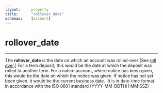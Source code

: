 ```yaml
---
layout:     property
title:      "rollover_date"
schemas:    [account]
---
```


# rollover_date

---

The **rollover_date** is the date on which an account was rolled-over [See [roll over](https://www.eba.europa.eu/single-rule-book-qa/-/qna/view/publicId/2014_1650).] For a term deposit, this would be the date at which the deposit was rolled to another term. For a notice account, where notice has been given, this would be the date on which the notice was given. If notice has not yet been given, it would be the current business date.  It is in date-time format in accordance with the ISO 8601 standard (YYYY-MM-DDTHH:MM:SSZ)